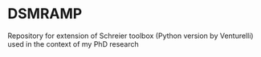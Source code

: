 # DSMRAMP
Repository for extension of Schreier toolbox (Python version by Venturelli) used in the context of my PhD research
